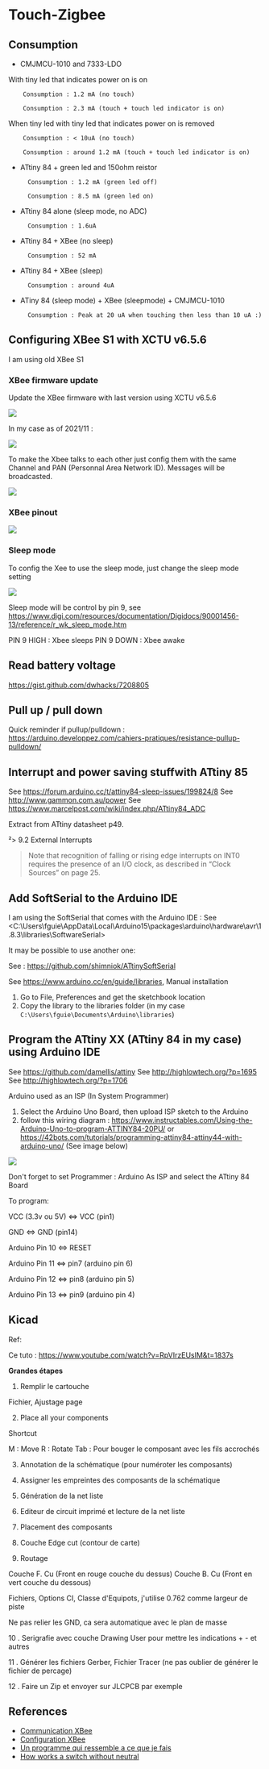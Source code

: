 # Touch-Zigbee

## Consumption

* CMJMCU-1010 and 7333-LDO 

With tiny led that indicates power on is on

        Consumption : 1.2 mA (no touch)

        Consumption : 2.3 mA (touch + touch led indicator is on)

When tiny led with tiny led that indicates power on is removed

        Consumption : < 10uA (no touch)

        Consumption : around 1.2 mA (touch + touch led indicator is on)

* ATtiny 84 + green led and 150ohm reistor

        Consumption : 1.2 mA (green led off)

        Consumption : 8.5 mA (green led on)

* ATtiny 84 alone (sleep mode, no ADC)

        Consumption : 1.6uA

* ATtiny 84 + XBee (no sleep)

        Consumption : 52 mA

* ATtiny 84 + XBee (sleep)

        Consumption : around 4uA

* ATiny 84 (sleep mode) + XBee (sleepmode) + CMJMCU-1010

        Consumption : Peak at 20 uA when touching then less than 10 uA :)

## Configuring XBee S1 with XCTU v6.5.6

I am using old XBee S1

### XBee firmware update

Update the XBee firmware with last version using XCTU v6.5.6

![](images/reset_xbee.jpg)

In my case as of 2021/11 :

![](images/last_xbee_s1_version.jpg)

To make the Xbee talks to each other just config them with the same Channel and PAN (Personnal Area Network ID). Messages will be broadcasted.

![](images/xbee_address_settings.jpg)

### XBee pinout

![](images/xbee_pinout.jpg)

### Sleep mode

To config the Xee to use the sleep mode, just change the sleep mode setting

![](images/xbee_sleep_mode.jpg)

Sleep mode will be control by pin 9, see <https://www.digi.com/resources/documentation/Digidocs/90001456-13/reference/r_wk_sleep_mode.htm>

PIN 9 HIGH : Xbee sleeps
PIN 9 DOWN : Xbee awake

## Read battery voltage

https://gist.github.com/dwhacks/7208805

## Pull up / pull down

Quick reminder if pullup/pulldown : <https://arduino.developpez.com/cahiers-pratiques/resistance-pullup-pulldown/>

## Interrupt and power saving stuffwith ATtiny 85

See <https://forum.arduino.cc/t/attiny84-sleep-issues/199824/8>
See <http://www.gammon.com.au/power>
See <https://www.marcelpost.com/wiki/index.php/ATtiny84_ADC>


Extract from ATtiny datasheet p49.

²> 9.2 External Interrupts
> Note that recognition of falling or rising edge interrupts on INT0 requires the presence of an
> I/O clock, as described in “Clock Sources” on page 25.

## Add SoftSerial to the Arduino IDE

I am using the SoftSerial that comes with the Arduino IDE : See <C:\Users\fguie\AppData\Local\Arduino15\packages\arduino\hardware\avr\1.8.3\libraries\SoftwareSerial>

It may be possible to use another one:

See : <https://github.com/shimniok/ATtinySoftSerial>

See <https://www.arduino.cc/en/guide/libraries>, Manual installation

1. Go to File, Preferences and get the sketchbook location
2. Copy the library to the libraries folder (in my case `C:\Users\fguie\Documents\Arduino\libraries`)

## Program the ATtiny XX (ATtiny 84 in my case) using Arduino IDE

See <https://github.com/damellis/attiny>
See <http://highlowtech.org/?p=1695>
See <http://highlowtech.org/?p=1706>

Arduino used as an ISP (In System Programmer)

1. Select the Arduino Uno Board, then upload ISP sketch to the Arduino
2. follow this wiring diagram : <https://www.instructables.com/Using-the-Arduino-Uno-to-program-ATTINY84-20PU/> or <https://42bots.com/tutorials/programming-attiny84-attiny44-with-arduino-uno/> (See image below)

![](images/attiny84_pinout.png)

Don't forget to set Programmer : Arduino As ISP and select the ATtiny 84 Board

To program:

VCC (3.3v ou 5V) <=> VCC (pin1)

GND <=> GND (pin14)

Arduino Pin 10 <=> RESET 

Arduino Pin 11 <=> pin7 (arduino pin 6)

Arduino Pin 12 <=> pin8 (arduino pin 5)

Arduino Pin 13 <=> pin9 (arduino pin 4)

## Kicad

Ref:

Ce tuto : <https://www.youtube.com/watch?v=RpVIrzEUsIM&t=1837s>

__Grandes étapes__

1. Remplir le cartouche

Fichier, Ajustage page

2. Place all your components

Shortcut

M : Move
R : Rotate
Tab  : Pour bouger le composant avec les fils accrochés

3. Annotation de la schématique (pour numéroter les composants)

4. Assigner les empreintes des composants de la schématique

5. Génération de la net liste

6. Editeur de circuit imprimé et lecture de la net liste

7. Placement des composants

8. Couche Edge cut (contour de carte)

9. Routage

Couche F. Cu (Front en rouge couche du dessus)
Couche B. Cu (Front en vert couche du dessous)

Fichiers, Options CI, Classe d'Equipots, j'utilise 0.762 comme largeur de piste

Ne pas relier les GND, ca sera automatique avec le plan de masse

10 . Serigrafie avec couche Drawing User pour mettre les indications + - et autres

11 . Générer les fichiers Gerber, Fichier Tracer (ne pas oublier de générer le fichier de percage)

12 . Faire un Zip et envoyer sur JLCPCB par exemple

## References 

* [Communication XBee](https://www.redohm.fr/2015/03/communication-xbee/)
* [Configuration XBee](https://www.electro-info.ovh/configuration-d-un-module-XBEE-avec-XCTU)
* [Un programme qui ressemble a ce que je fais](https://github.com/cano64/ATTiny85-ATTiny84-BMP085-Arduino-Library-FastAltitude/issues/1)
* [How works a switch without neutral](https://www.youtube.com/watch?v=VNYcD7MEp4A)